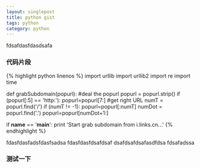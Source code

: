```yaml
---
layout: singlepost
title: python gist
tags: python
category: python
---
```


fdsafdasfdasdsafa

### 代码片段

{% highlight python linenos %}
import urllib
import urllib2
import re
import time

def grabSubdomain(popurl):
    #deal the popurl
    popurl = popurl.strip()
    if (popurl[:5] == 'http:'):
        popurl=popurl[7:]     #get right URL
    numT = popurl.find('/')
    if (numT != -1):
        popurl=popurl[:numT]
    numDot = popurl.find('.')
    popurl=popurl[numDot+1:]
 
 
if __name__ == '__main__':
    print 'Start grab subdomain from i.links.cn...'
{% endhighlight %}

fdasfdasfadsfdasfsadsa
fdasfdasfdsafdsaf
dsafdsafdsafasdfdsa
fdsafadssa

### 测试一下